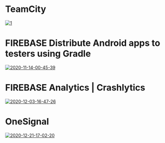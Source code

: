 # TeamCity

<a href="https://ibb.co/s2rSjR3"><img src="https://i.ibb.co/QfGB9Qm/1.png" alt="1" border="0" /></a>

# FIREBASE Distribute Android apps to testers using Gradle

<a href="https://ibb.co/pQtQWMD"><img src="https://i.ibb.co/HCWCNbv/2020-11-14-00-45-39.png" alt="2020-11-14-00-45-39" border="0"></a>

# FIREBASE Analytics |  Crashlytics

<a href="https://ibb.co/QXGP90N"><img src="https://i.ibb.co/3kHp1KN/2020-12-03-16-47-26.png" alt="2020-12-03-16-47-26" border="0"></a>

# OneSignal
<a href="https://ibb.co/dLP6tsD"><img src="https://i.ibb.co/dLP6tsD/2020-12-21-17-02-20.png" alt="2020-12-21-17-02-20" border="0"></a>
